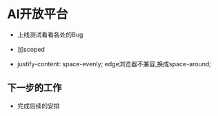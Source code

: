 # AI开放平台

- 上线测试看看各处的Bug

- 加scoped

- justify-content: space-evenly; edge浏览器不兼容,换成space-around;



## 下一步的工作

- 完成后续的安排